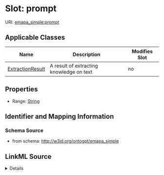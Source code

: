 

# Slot: prompt

URI: [emapa_simple:prompt](http://w3id.org/ontogpt/emapa_simpleprompt)



<!-- no inheritance hierarchy -->





## Applicable Classes

| Name | Description | Modifies Slot |
| --- | --- | --- |
| [ExtractionResult](ExtractionResult.md) | A result of extracting knowledge on text |  no  |







## Properties

* Range: [String](String.md)





## Identifier and Mapping Information







### Schema Source


* from schema: http://w3id.org/ontogpt/emapa_simple




## LinkML Source

<details>
```yaml
name: prompt
from_schema: http://w3id.org/ontogpt/emapa_simple
rank: 1000
alias: prompt
owner: ExtractionResult
domain_of:
- ExtractionResult
range: string

```
</details>